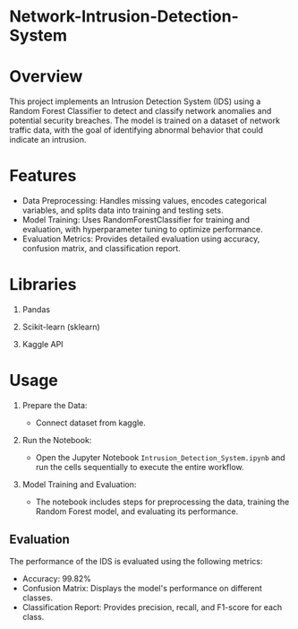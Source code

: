 # Network-Intrusion-Detection-System

# Overview

This project implements an Intrusion Detection System (IDS) using a Random Forest Classifier to detect and classify network anomalies and potential security breaches. The model is trained on a dataset of network traffic data, with the goal of identifying abnormal behavior that could indicate an intrusion.

# Features

- Data Preprocessing: Handles missing values, encodes categorical variables, and splits data into training and testing sets.
- Model Training: Uses RandomForestClassifier for training and evaluation, with hyperparameter tuning to optimize performance.
- Evaluation Metrics: Provides detailed evaluation using accuracy, confusion matrix, and classification report.

# Libraries

1. Pandas

2. Scikit-learn (sklearn)

3. Kaggle API

# Usage

1. Prepare the Data:
    - Connect dataset from kaggle.

2. Run the Notebook:
    - Open the Jupyter Notebook `Intrusion_Detection_System.ipynb` and run the cells sequentially to execute the entire workflow.

3. Model Training and Evaluation:
    - The notebook includes steps for preprocessing the data, training the Random Forest model, and evaluating its performance.


## Evaluation

The performance of the IDS is evaluated using the following metrics:
- Accuracy: 99.82%
- Confusion Matrix: Displays the model's performance on different classes.
- Classification Report: Provides precision, recall, and F1-score for each class.